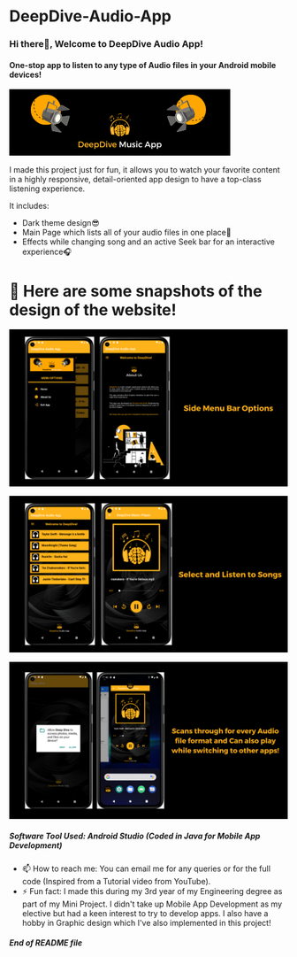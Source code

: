 # DeepDive-Audio-App

### Hi there👋, Welcome to DeepDive Audio App!
#### One-stop app to listen to any type of Audio files in your Android mobile devices!
![Banner](https://github.com/MuzzammilShah/DeepDive-Audio-App/blob/95fa673e1a6bc4f0957d546fb7fdd64226c88025/SnapShots/navbar_cover.png)

I made this project just for fun, it allows you to watch your favorite content in a highly responsive, detail-oriented app design to have a top-class listening experience.

It includes:
- Dark theme design😎
- Main Page which lists all of your audio files in one place🔎
- Effects while changing song and an active Seek bar for an interactive experience🎧

# 🎵 Here are some snapshots of the design of the website!

![Page1](https://github.com/MuzzammilShah/DeepDive-Audio-App/blob/95fa673e1a6bc4f0957d546fb7fdd64226c88025/SnapShots/1.png)

![Page2](https://github.com/MuzzammilShah/DeepDive-Audio-App/blob/95fa673e1a6bc4f0957d546fb7fdd64226c88025/SnapShots/2.png)

![Page3](https://github.com/MuzzammilShah/DeepDive-Audio-App/blob/95fa673e1a6bc4f0957d546fb7fdd64226c88025/SnapShots/3.png)


##### Software Tool Used: Android Studio (Coded in Java for Mobile App Development)

- 📫 How to reach me: You can email me for any queries or for the full code (Inspired from a Tutorial video from YouTube). 
- ⚡ Fun fact: I made this during my 3rd year of my Engineering degree as part of my Mini Project. I didn't take up Mobile App Development as my elective but had a keen interest to try to develop apps. I also have a hobby in Graphic design which I've also implemented in this project!

#### ***End of README file***
